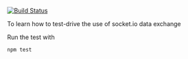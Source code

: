 [![Build Status](https://travis-ci.org/ericminio/learning-socket-io.svg?branch=master)](https://travis-ci.org/ericminio/learning-socket-io)

To learn how to test-drive the use of socket.io data exchange

Run the test with
```sh
npm test
```
